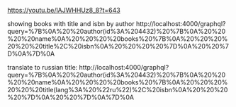 https://youtu.be/lAJWHHUz8_8?t=643

showing books with title and isbn by author
http://localhost:4000/graphql?query=%7B%0A%20%20author(id%3A%204432)%20%7B%0A%20%20%20%20name%0A%20%20%20%20books%20%7B%0A%20%20%20%20%20%20title%2C%20isbn%0A%20%20%20%20%7D%0A%20%20%7D%0A%7D%0A

translate to russian title:
http://localhost:4000/graphql?query=%7B%0A%20%20author(id%3A%204432)%20%7B%0A%20%20%20%20name%0A%20%20%20%20books%20%7B%0A%20%20%20%20%20%20title(lang%3A%20%22ru%22)%2C%20isbn%0A%20%20%20%20%7D%0A%20%20%7D%0A%7D%0A